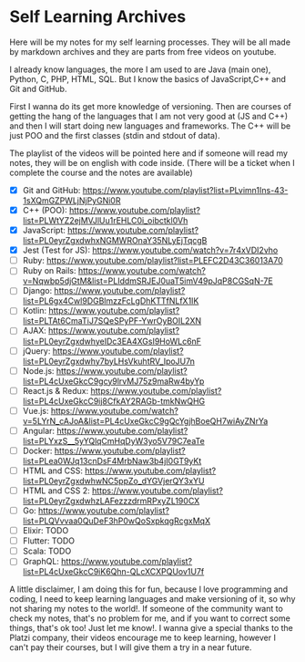 # Self Learning Archives
Here will be my notes for my self learning processes. They will be all made by markdown archives and they are parts from free videos on youtube.

I already know languages, the more I am used to are Java (main one), Python, C, PHP, HTML, SQL.
But I know the basics of JavaScript,C++ and Git and GitHub.

First I wanna do its get more knowledge of versioning.
Then are courses of getting the hang of the languages that I am not very good at (JS and C++) and then I will start doing new languages and frameworks. The C++ will be just POO and the first classes (stdin and stdout of data).

The playlist of the videos will be pointed here and if someone will read my notes, they will be on english with code inside.
(There will be a ticket when I complete the course and the notes are available)

  - [x] Git and GitHub: https://www.youtube.com/playlist?list=PLvimn1Ins-43-1sXQmGZPWLjNjPyGNi0R
  - [x] C++ (POO): https://www.youtube.com/playlist?list=PLWtYZ2ejMVJlUu1rEHLC0i_oibctkl0Vh
  - [x] JavaScript: https://www.youtube.com/playlist?list=PL0eyrZgxdwhxNGMWROnaY35NLyEjTqcgB
  - [x] Jest (Test for JS): https://www.youtube.com/watch?v=7r4xVDI2vho
  - [ ] Ruby: https://www.youtube.com/playlist?list=PLEFC2D43C36013A70
  - [ ] Ruby on Rails: https://www.youtube.com/watch?v=Nqwbp5djGtM&list=PLIddmSRJEJ0uaT5imV49pJqP8CGSqN-7E
  - [ ] Django: https://www.youtube.com/playlist?list=PL6gx4Cwl9DGBlmzzFcLgDhKTTfNLfX1IK
  - [ ] Kotlin: https://www.youtube.com/playlist?list=PLTAt6CmaTiJ7SQeSPyPF-YwrOyBOIL2XN
  - [ ] AJAX: https://www.youtube.com/playlist?list=PL0eyrZgxdwhyeIDc3EA4XGsI9HoWLc6nF
  - [ ] jQuery: https://www.youtube.com/playlist?list=PL0eyrZgxdwhy7byLHsVkuhtRV_IpoJU7n
  - [ ] Node.js: https://www.youtube.com/playlist?list=PL4cUxeGkcC9gcy9lrvMJ75z9maRw4byYp
  - [ ] React.js & Redux: https://www.youtube.com/playlist?list=PL4cUxeGkcC9ij8CfkAY2RAGb-tmkNwQHG
  - [ ] Vue.js: https://www.youtube.com/watch?v=5LYrN_cAJoA&list=PL4cUxeGkcC9gQcYgjhBoeQH7wiAyZNrYa
  - [ ] Angular: https://www.youtube.com/playlist?list=PLYxzS__5yYQlqCmHqDyW3yo5V79C7eaTe
  - [ ] Docker: https://www.youtube.com/playlist?list=PLea0WJq13cnDsF4MrbNaw3b4jI0GT9yKt
  - [ ] HTML and CSS: https://www.youtube.com/playlist?list=PL0eyrZgxdwhwNC5ppZo_dYGVjerQY3xYU
  - [ ] HTML and CSS 2: https://www.youtube.com/playlist?list=PL0eyrZgxdwhzLAFezzzdrmRPxyZL190CX
  - [ ] Go: https://www.youtube.com/playlist?list=PLQVvvaa0QuDeF3hP0wQoSxpkqgRcgxMqX
  - [ ] Elixir: TODO
  - [ ] Flutter: TODO
  - [ ] Scala: TODO
  - [ ] GraphQL: https://www.youtube.com/playlist?list=PL4cUxeGkcC9iK6Qhn-QLcXCXPQUov1U7f

A little disclaimer, I am doing this for fun, because I love programming and coding, I need to keep learning languages  and make versioning of it, so why not sharing my notes to the world!. If someone of the community want to check my notes, that's no problem for me, and if you want to correct some things, that's ok too! Just let me know!.
I wanna give a special thanks to the Platzi company, their videos encourage me to keep learning, however I can't pay their courses, but I will give them a try in a near future.
